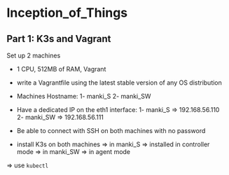 # Inception_of_Things

## Part 1: K3s and Vagrant

Set up 2 machines
- 1 CPU, 512MB of RAM, Vagrant
- write a Vagrantfile using the latest stable version of any OS distribution

- Machines Hostname:
    1- manki_S
    2- manki_SW

- Have a dedicated IP on the eth1 interface:
    1- manki_S => 192.168.56.110
    2- manki_SW => 192.168.56.111

- Be able to connect with SSH on both machines with no password
- install K3s on both machines
    => in manki_S => installed in controller mode
    => in manki_SW => in agent mode

=> use `kubectl`